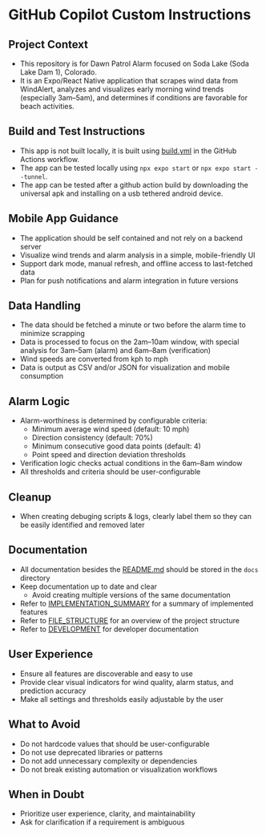 # GitHub Copilot Custom Instructions

## Project Context
- This repository is for Dawn Patrol Alarm focused on Soda Lake (Soda Lake Dam 1), Colorado. 
- It is an Expo/React Native application that scrapes wind data from WindAlert, analyzes and visualizes early morning wind trends (especially 3am–5am), and determines if conditions are favorable for beach activities.

## Build and Test Instructions
- This app is not built locally, it is built using [build.yml](./workflows/build.yml) in the GitHub Actions workflow. 
- The app can be tested locally using `npx expo start` or `npx expo start --tunnel`.
- The app can be tested after a github action build by downloading the universal apk and installing on a usb tethered android device.

## Mobile App Guidance
- The application should be self contained and not rely on a backend server
- Visualize wind trends and alarm analysis in a simple, mobile-friendly UI
- Support dark mode, manual refresh, and offline access to last-fetched data
- Plan for push notifications and alarm integration in future versions

## Data Handling
- The data should be fetched a minute or two before the alarm time to minimize scrapping
- Data is processed to focus on the 2am–10am window, with special analysis for 3am–5am (alarm) and 6am–8am (verification)
- Wind speeds are converted from kph to mph
- Data is output as CSV and/or JSON for visualization and mobile consumption

## Alarm Logic
- Alarm-worthiness is determined by configurable criteria:
  - Minimum average wind speed (default: 10 mph)
  - Direction consistency (default: 70%)
  - Minimum consecutive good data points (default: 4)
  - Point speed and direction deviation thresholds
- Verification logic checks actual conditions in the 6am–8am window
- All thresholds and criteria should be user-configurable

## Cleanup
- When creating debuging scripts & logs, clearly label them so they can be easily identified and removed later

## Documentation
- All documentation besides the [README.md](../README.md) should be stored in the `docs` directory
- Keep documentation up to date and clear
  - Avoid creating multiple versions of the same documentation
- Refer to [IMPLEMENTATION_SUMMARY](../docs/IMPLEMENTATION_SUMMARY.md) for a summary of implemented features
- Refer to [FILE_STRUCTURE](../docs/FILE_STRUCTURE.md) for an overview of the project structure
- Refer to [DEVELOPMENT](../docs/DEVELOPMENT.md) for developer documentation

## User Experience
- Ensure all features are discoverable and easy to use
- Provide clear visual indicators for wind quality, alarm status, and prediction accuracy
- Make all settings and thresholds easily adjustable by the user

## What to Avoid
- Do not hardcode values that should be user-configurable
- Do not use deprecated libraries or patterns
- Do not add unnecessary complexity or dependencies
- Do not break existing automation or visualization workflows

## When in Doubt
- Prioritize user experience, clarity, and maintainability
- Ask for clarification if a requirement is ambiguous
